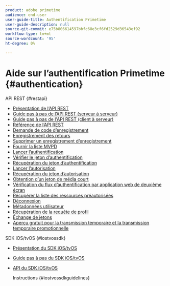 ```yaml
---
product: adobe primetime
audience: end-user
user-guide-title: Authentification Primetime
user-guide-description: null
source-git-commit: e75b806614597bbfc68e3cf6fd2529d36543ef92
workflow-type: tm+mt
source-wordcount: '95'
ht-degree: 0%

---
```



# Aide sur l’authentification Primetime {#authentication}

API REST {#restapi}

- [Présentation de l’API REST](/help/authentication/rest-api-overview.md)
- [Guide pas à pas de l’API REST (serveur à serveur)](/help/authentication/rest-api-cookbook-servertoserver.md)
- [Guide pas à pas de l&#39;API REST (client à serveur)](/help/authentication/rest-api-cookbook-clienttoserver.md)
- [Référence de l’API REST](/help/authentication/rest-api-reference.md)
- [Demande de code d’enregistrement](/help/authentication/registration-code-request.md)
- [Enregistrement des retours](/help/authentication/return-registration-record.md)
- [Supprimer un enregistrement d’enregistrement](/help/authentication/delete-registration-record.md)
- [Fournir la liste MVPD](/help/authentication/provide-mvpd-list.md)
- [Lancer l’authentification](/help/authentication/initiate-authentication.md)
- [Vérifier le jeton d’authentification](/help/authentication/check-authentication-token.md)
- [Récupération du jeton d’authentification](/help/authentication/retrieve-authentication-token.md)
- [Lancer l’autorisation](/help/authentication/initiate-authorization.md)
- [Récupération du jeton d’autorisation](/help/authentication/retrieve-authorization-token.md)
- [Obtention d’un jeton de média court](/help/authentication/obtain-short-media-token.md)
- [Vérification du flux d’authentification par application web de deuxième écran](/help/authentication/check-authentication-flow-by-second-screen-web-app.md)
- [Récupérer la liste des ressources préautorisées](/help/authentication/retrieve-list-of-preauthorized-resources.md)
- [Déconnexion](/help/authentication/logout.md)
- [Métadonnées utilisateur](/help/authentication/user-metadata.md)
- [Récupération de la requête de profil](/help/authentication/retrieve-profilerequest.md)
- [Échange de jetons](/help/authentication/token-exchange.md)
- [Aperçu gratuit pour la transmission temporaire et la transmission temporaire promotionnelle](/help/authentication/free-preview-for-temp-pass-and-promotional-temp-pass.md)

SDK iOS/tvOS {#iostvossdk}

- [Présentation du SDK iOS/tvOS](/help/authentication/iostvos-sdk-overview.md)
- [Guide pas à pas du SDK iOS/tvOS](/help/authentication/iostvos-sdk-cookbook.md)
- [API du SDK iOS/tvOS](/help/authentication/iostvos-sdk-api-reference.md)

   Instructions {#iostvossdkguidelines}


